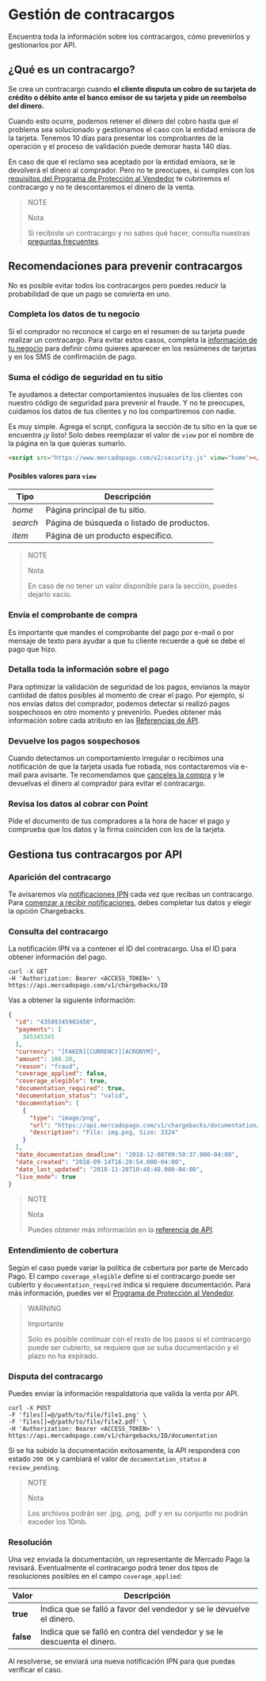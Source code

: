 # Gestión de contracargos

Encuentra toda la información sobre los contracargos, cómo prevenirlos y gestionarlos por API.

## ¿Qué es un contracargo?

Se crea un contracargo cuando **el cliente disputa un cobro de su tarjeta de crédito o débito ante el banco emisor de su tarjeta y pide un reembolso del dinero.**

Cuando esto ocurre, podemos retener el dinero del cobro hasta que el problema sea solucionado y gestionamos el caso con la entidad emisora de la tarjeta. Tenemos 10 días para presentar los comprobantes de la operación y el proceso de validación puede demorar hasta 140 días.

En caso de que el reclamo sea aceptado por la entidad emisora, se le devolverá el dinero al comprador. Pero no te preocupes, si cumples con los [requisitos del Programa de Protección al Vendedor](https://www.mercadopago.com.ar/ayuda/requisitos-programa-proteccion-vendedor_294) te cubriremos el contracargo y no te descontaremos el dinero de la venta.

> NOTE
>
> Nota
>
> Si recibiste un contracargo y no sabes qué hacer, consulta nuestras [preguntas frecuentes](https://www.mercadopago.com.ar/ayuda/recib%C3%AD-un-contracargo_4249).

## Recomendaciones para prevenir contracargos

No es posible evitar todos los contracargos pero puedes reducir la probabilidad de que un pago se convierta en uno.

### Completa los datos de tu negocio

Si el comprador no reconoce el cargo en el resumen de su tarjeta puede realizar un contracargo. Para evitar estos casos, completa la [información de tu negocio](https://www.mercadopago.com.uy/settings/account) para definir cómo quieres aparecer en los resúmenes de tarjetas y en los SMS de confirmación de pago.

### Suma el código de seguridad en tu sitio

Te ayudamos a detectar comportamientos inusuales de los clientes con nuestro código de seguridad para prevenir el fraude. Y no te preocupes, cuidamos los datos de tus clientes y no los compartiremos con nadie.

Es muy simple. Agrega el script, configura la sección de tu sitio en la que se encuentra ¡y listo! Solo debes reemplazar el valor de `view` por el nombre de la página en la que quieras sumarlo.

```html
<script src="https://www.mercadopago.com/v2/security.js" view="home"></script>
```

#### Posibles valores para `view`

| Tipo                                                         | Descripción                                                  |
| ------------------------------------------------------------ | ------------------------------------------------------------ |
| *home* | Página principal de tu sitio. |
| *search* | Página de búsqueda o listado de productos. |
| *item* | Página de un producto específico. |

> NOTE
>
> Nota
>
> En caso de no tener un valor disponible para la sección, puedes dejarlo vacío.

### Envía el comprobante de compra

Es importante que mandes el comprobante del pago por e-mail o por mensaje de texto para ayudar a que tu cliente recuerde a qué se debe el pago que hizo.

### Detalla toda la información sobre el pago

Para optimizar la validación de seguridad de los pagos, envíanos la mayor cantidad de datos posibles al momento de crear el pago. Por ejemplo, si nos envías datos del comprador, podemos detectar si realizó pagos sospechosos en otro momento y prevenirlo.
Puedes obtener más información sobre cada atributo en las [Referencias de API](https://www.mercadopago.com.ar/developers/es/reference/payments/_payments/post/).

### Devuelve los pagos sospechosos

Cuando detectamos un comportamiento irregular o recibimos una notificación de que la tarjeta usada fue robada, nos contactaremos vía e-mail para avisarte. Te recomendamos que [canceles la compra](https://www.mercadopago.com.ar/developers/es/guides/manage-account/account/cancellations-and-refunds/) y le devuelvas el dinero al comprador para evitar el contracargo.

### Revisa los datos al cobrar con Point

Pide el documento de tus compradores a la hora de hacer el pago y comprueba que los datos y la firma coinciden con los de la tarjeta.

## Gestiona tus contracargos por API

### Aparición del contracargo

Te avisaremos vía [notificaciones IPN](https://www.mercadopago.com.ar/developers/es/guides/notifications/ipn) cada vez que recibas un contracargo. Para [comenzar a recibir notificaciones](https://www.mercadopago.com.ar/herramientas/notificaciones), debes completar tus datos y elegir la opción Chargebacks.

### Consulta del contracargo

La notificación IPN va a contener el ID del contracargo. Usa el ID para obtener información del pago.

```
curl -X GET 
-H 'Authorization: Bearer <ACCESS_TOKEN>' \
https://api.mercadopago.com/v1/chargebacks/ID
```

Vas a obtener la siguiente información:

```json
{
  "id": "43589345903450",
  "payments": [
    345345345
  ],
  "currency": "[FAKER][CURRENCY][ACRONYM]",
  "amount": 100.20,
  "reason": "fraud",
  "coverage_applied": false,
  "coverage_elegible": true,
  "documentation_required": true,
  "documentation_status": "valid",
  "documentation": [
    {
      "type": "image/png",
      "url": "https://api.mercadopago.com/v1/chargebacks/documentation/op/op-4ccf4f39-b6f7-4c7b-a5ce-e8941a2a2b5f?access_token=TEST-7330838325999170-111309-c5e69fb44fb5dc008668f64e27653767-345521533",
      "description": "File: img.png, Size: 3324"
    }
  ],
  "date_documentation_deadline": "2018-12-08T09:50:37.000-04:00",
  "date_created": "2018-09-14T16:20:54.000-04:00",
  "date_last_updated": "2018-11-28T10:48:48.000-04:00",
  "live_mode": true
}
```

> NOTE
>
> Nota
>
> Puedes obtener más información en la [referencia de API](https://www.mercadopago.com.ar/developers/es/reference/chargebacks/_chargebacks_id/get/).

### Entendimiento de cobertura

Según el caso puede variar la política de cobertura por parte de Mercado Pago.
El campo `coverage_elegible` define si el contracargo puede ser cubierto y `documentation_required` indica si requiere documentación.
Para más información, puedes ver el [Programa de Protección al Vendedor](https://www.mercadopago.com.ar/ayuda/requisitos-programa-proteccion-vendedor_294).

> WARNING
>
> Importante
>
>Solo es posible continuar con el resto de los pasos si el contracargo puede ser cubierto, se requiere que se suba documentación y el plazo no ha expirado.

### Disputa del contracargo

Puedes enviar la información respaldatoria que valida la venta por API. 

```
curl -X POST 
-F 'files[]=@/path/to/file/file1.png' \
-F 'files[]=@/path/to/file/file2.pdf' \
-H 'Authorization: Bearer <ACCESS_TOKEN>' \
https://api.mercadopago.com/v1/chargebacks/ID/documentation
```

Si se ha subido la documentación exitosamente, la API responderá con estado `200 OK` y cambiará el valor de `documentation_status` a `review_pending`.

> NOTE
>
> Nota
>
> Los archivos podrán ser .jpg, .png, .pdf y en su conjunto no podrán exceder los 10mb.

### Resolución

Una vez enviada la documentación, un representante de Mercado Pago la revisará.
Eventualmente el contracargo podrá tener dos tipos de resoluciones posibles en el campo `coverage_applied`:

| Valor           | Descripción
| ----            | ----
| **true**  | Indica que se falló a favor del vendedor y se le devuelve el dinero.
| **false** | Indica que se falló en contra del vendedor y se le descuenta el dinero.

Al resolverse, se enviará una nueva notificación IPN para que puedas verificar el caso.
